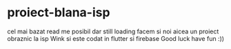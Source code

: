 # proiect-blana-isp
cel mai bazat read me posibil dar still loading
facem si noi aicea un proiect obraznic la isp 
Wink si este codat in flutter si firebase 
Good luck have fun :))

